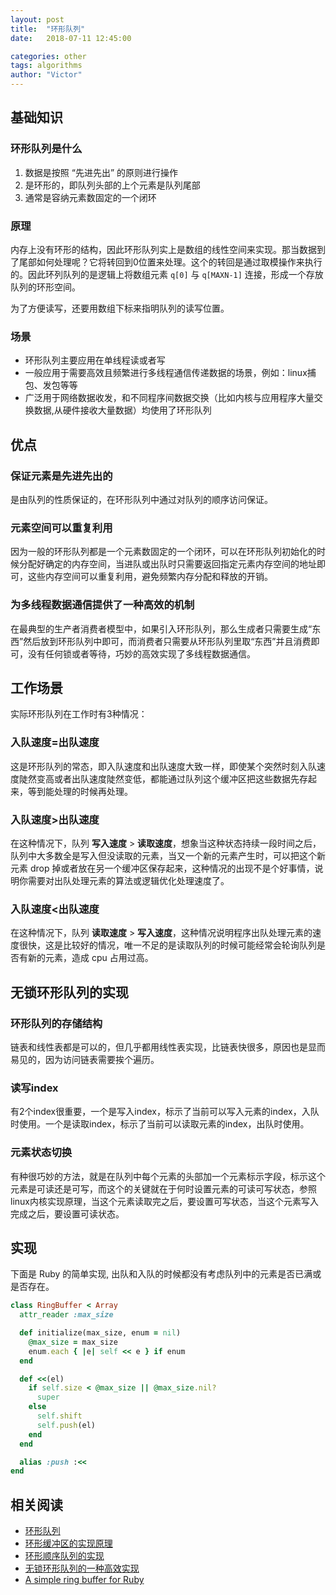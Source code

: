 ```yaml
---
layout: post
title:  "环形队列"
date:   2018-07-11 12:45:00

categories: other
tags: algorithms
author: "Victor"
---
```


## 基础知识

### 环形队列是什么

1. 数据是按照 “先进先出” 的原则进行操作
2. 是环形的，即队列头部的上个元素是队列尾部
3. 通常是容纳元素数固定的一个闭环

### 原理

内存上没有环形的结构，因此环形队列实上是数组的线性空间来实现。那当数据到了尾部如何处理呢？它将转回到0位置来处理。这个的转回是通过取模操作来执行的。因此环列队列的是逻辑上将数组元素 `q[0]` 与 `q[MAXN-1]` 连接，形成一个存放队列的环形空间。

为了方便读写，还要用数组下标来指明队列的读写位置。

### 场景

* 环形队列主要应用在单线程读或者写
* 一般应用于需要高效且频繁进行多线程通信传递数据的场景，例如：linux捕包、发包等等
* 广泛用于网络数据收发，和不同程序间数据交换（比如内核与应用程序大量交换数据,从硬件接收大量数据）均使用了环形队列

## 优点
### 保证元素是先进先出的

是由队列的性质保证的，在环形队列中通过对队列的顺序访问保证。

### 元素空间可以重复利用
因为一般的环形队列都是一个元素数固定的一个闭环，可以在环形队列初始化的时候分配好确定的内存空间，当进队或出队时只需要返回指定元素内存空间的地址即可，这些内存空间可以重复利用，避免频繁内存分配和释放的开销。

### 为多线程数据通信提供了一种高效的机制
在最典型的生产者消费者模型中，如果引入环形队列，那么生成者只需要生成“东西”然后放到环形队列中即可，而消费者只需要从环形队列里取“东西”并且消费即可，没有任何锁或者等待，巧妙的高效实现了多线程数据通信。

## 工作场景

实际环形队列在工作时有3种情况：

### 入队速度=出队速度
这是环形队列的常态，即入队速度和出队速度大致一样，即使某个突然时刻入队速度陡然变高或者出队速度陡然变低，都能通过队列这个缓冲区把这些数据先存起来，等到能处理的时候再处理。

### 入队速度>出队速度
在这种情况下，队列 **写入速度** > **读取速度**，想象当这种状态持续一段时间之后，队列中大多数全是写入但没读取的元素，当又一个新的元素产生时，可以把这个新元素 drop 掉或者放在另一个缓冲区保存起来，这种情况的出现不是个好事情，说明你需要对出队处理元素的算法或逻辑优化处理速度了。

### 入队速度<出队速度
在这种情况下，队列 **读取速度** > **写入速度**，这种情况说明程序出队处理元素的速度很快，这是比较好的情况，唯一不足的是读取队列的时候可能经常会轮询队列是否有新的元素，造成 cpu 占用过高。

## 无锁环形队列的实现
### 环形队列的存储结构
链表和线性表都是可以的，但几乎都用线性表实现，比链表快很多，原因也是显而易见的，因为访问链表需要挨个遍历。

### 读写index
有2个index很重要，一个是写入index，标示了当前可以写入元素的index，入队时使用。一个是读取index，标示了当前可以读取元素的index，出队时使用。

### 元素状态切换
有种很巧妙的方法，就是在队列中每个元素的头部加一个元素标示字段，标示这个元素是可读还是可写，而这个的关键就在于何时设置元素的可读可写状态，参照linux内核实现原理，当这个元素读取完之后，要设置可写状态，当这个元素写入完成之后，要设置可读状态。

## 实现

下面是 Ruby 的简单实现, 出队和入队的时候都没有考虑队列中的元素是否已满或是否存在。

```ruby
class RingBuffer < Array
  attr_reader :max_size

  def initialize(max_size, enum = nil)
    @max_size = max_size
    enum.each { |e| self << e } if enum
  end

  def <<(el)
    if self.size < @max_size || @max_size.nil?
      super
    else
      self.shift
      self.push(el)
    end
  end

  alias :push :<<
end
```

## 相关阅读

* [环形队列](https://blog.csdn.net/sherilindas/article/details/51927406)
* [环形缓冲区的实现原理](http://www.360doc.com/content/17/0219/08/478627_630209821.shtml)
* [环形顺序队列的实现](https://blog.csdn.net/happytoeat/article/details/56481779)
* [无锁环形队列的一种高效实现](https://www.cnblogs.com/dodng/p/4367791.html)
* [A simple ring buffer for Ruby](https://gist.github.com/eerohele/1904422)
